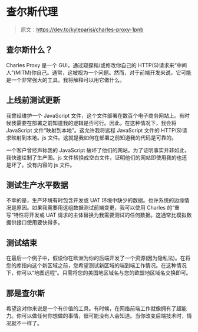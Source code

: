 # 查尔斯代理

> 原文：<https://dev.to/kyleparisi/charles-proxy-1pnb>

## 查尔斯什么？

Charles Proxy 是一个 GUI，通过窥探和/或修改你自己的 HTTP(S)请求来“中间人”(MITM)你自己。通常，这被视为一个问题。然而，对于前端开发来说，它可能是一个非常强大的工具。我将解释可以用它做什么。

## 上线前测试更新

我曾经维护一个 JavaScript 文件，这个文件部署在数百个电子商务网站上。有时候我需要在部署之前知道我的逻辑是否可行。因此，在这种情况下，我会将 JavaScript 文件“映射到本地”。这允许我将远程 JavaScript 文件的 HTTP(S)请求映射到本地。js 文件。这就是我如何在部署之前知道我的代码是可靠的。

一个客户曾经声称我的 JavaScript 破坏了他们的网站。为了证明事实并非如此，我快速绘制了生产图。js 文件转换成空白文件，证明他们的网站即使用我的也还是坏了。没有内容的 js 文件。

## 测试生产水平数据

不幸的是，生产环境有时包含开发或 UAT 环境中缺少的数据。也许系统的边缘情况是原因。如果我需要用这组数据测试前端变更，我可以使用 Charles 的“重写”特性将开发或 UAT 请求的主体替换为我需要测试的任何数据。这通常比模拟数据供接口使用要快得多。

## 测试结束

在最后一个例子中，假设你在欧洲为你的后端开发了一个资源(因为隐私法)。在将您的库指向这个新区域之前，您希望测试新区域的端到端工作情况。在这种情况下，你可以“地图远程”。只需将您的美国地区域名与您的欧盟地区域名交换即可。

## 那是查尔斯

希望这对你来说是一个有价值的工具。有时候，在网络前端工作就像拥有了超能力。你可以做任何你想做的事情，很可能没有人会知道。当你改变后端技术时，情况就不一样了。